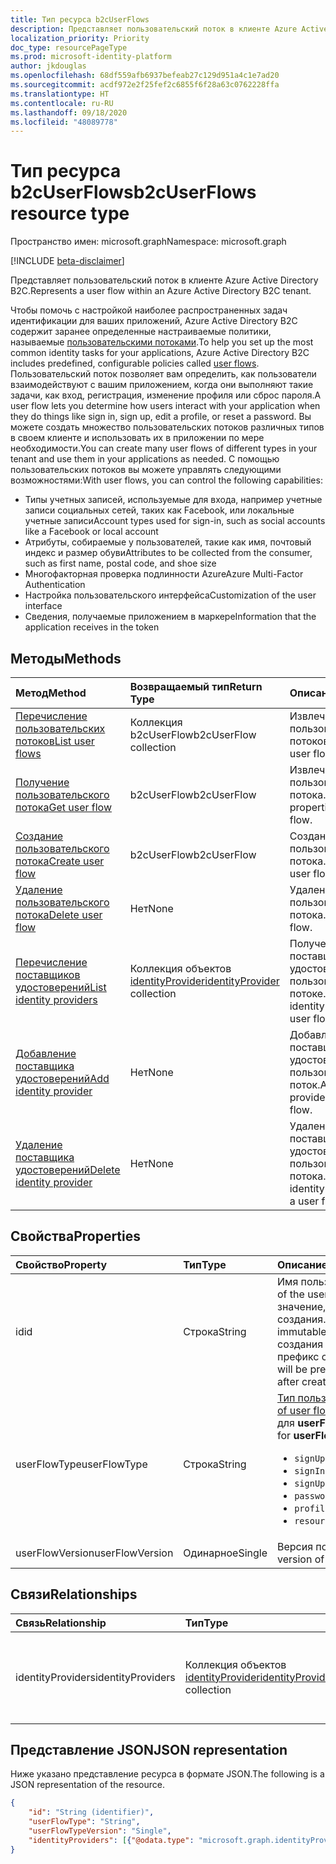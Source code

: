 ```yaml
---
title: Тип ресурса b2cUserFlows
description: Представляет пользовательский поток в клиенте Azure Active Directory B2C.
localization_priority: Priority
doc_type: resourcePageType
ms.prod: microsoft-identity-platform
author: jkdouglas
ms.openlocfilehash: 68df559afb6937befeab27c129d951a4c1e7ad20
ms.sourcegitcommit: acdf972e2f25fef2c6855f6f28a63c0762228ffa
ms.translationtype: HT
ms.contentlocale: ru-RU
ms.lasthandoff: 09/18/2020
ms.locfileid: "48089778"
---
```

# <a name="b2cuserflows-resource-type"></a><span data-ttu-id="38a64-103">Тип ресурса b2cUserFlows</span><span class="sxs-lookup"><span data-stu-id="38a64-103">b2cUserFlows resource type</span></span>

<span data-ttu-id="38a64-104">Пространство имен: microsoft.graph</span><span class="sxs-lookup"><span data-stu-id="38a64-104">Namespace: microsoft.graph</span></span>

[!INCLUDE [beta-disclaimer](../../includes/beta-disclaimer.md)]

<span data-ttu-id="38a64-105">Представляет пользовательский поток в клиенте Azure Active Directory B2C.</span><span class="sxs-lookup"><span data-stu-id="38a64-105">Represents a user flow within an Azure Active Directory B2C tenant.</span></span>

<span data-ttu-id="38a64-106">Чтобы помочь с настройкой наиболее распространенных задач идентификации для ваших приложений, Azure Active Directory B2C содержит заранее определенные настраиваемые политики, называемые [пользовательскими потоками](https://docs.microsoft.com/azure/active-directory-b2c/user-flow-overview).</span><span class="sxs-lookup"><span data-stu-id="38a64-106">To help you set up the most common identity tasks for your applications, Azure Active Directory B2C includes predefined, configurable policies called [user flows](https://docs.microsoft.com/azure/active-directory-b2c/user-flow-overview).</span></span> <span data-ttu-id="38a64-107">Пользовательский поток позволяет вам определить, как пользователи взаимодействуют с вашим приложением, когда они выполняют такие задачи, как вход, регистрация, изменение профиля или сброс пароля.</span><span class="sxs-lookup"><span data-stu-id="38a64-107">A user flow lets you determine how users interact with your application when they do things like sign in, sign up, edit a profile, or reset a password.</span></span> <span data-ttu-id="38a64-108">Вы можете создать множество пользовательских потоков различных типов в своем клиенте и использовать их в приложении по мере необходимости.</span><span class="sxs-lookup"><span data-stu-id="38a64-108">You can create many user flows of different types in your tenant and use them in your applications as needed.</span></span> <span data-ttu-id="38a64-109">С помощью пользовательских потоков вы можете управлять следующими возможностями:</span><span class="sxs-lookup"><span data-stu-id="38a64-109">With user flows, you can control the following capabilities:</span></span>

- <span data-ttu-id="38a64-110">Типы учетных записей, используемые для входа, например учетные записи социальных сетей, таких как Facebook, или локальные учетные записи</span><span class="sxs-lookup"><span data-stu-id="38a64-110">Account types used for sign-in, such as social accounts like a Facebook or local account</span></span>
- <span data-ttu-id="38a64-111">Атрибуты, собираемые у пользователей, такие как имя, почтовый индекс и размер обуви</span><span class="sxs-lookup"><span data-stu-id="38a64-111">Attributes to be collected from the consumer, such as first name, postal code, and shoe size</span></span>
- <span data-ttu-id="38a64-112">Многофакторная проверка подлинности Azure</span><span class="sxs-lookup"><span data-stu-id="38a64-112">Azure Multi-Factor Authentication</span></span>
- <span data-ttu-id="38a64-113">Настройка пользовательского интерфейса</span><span class="sxs-lookup"><span data-stu-id="38a64-113">Customization of the user interface</span></span>
- <span data-ttu-id="38a64-114">Сведения, получаемые приложением в маркере</span><span class="sxs-lookup"><span data-stu-id="38a64-114">Information that the application receives in the token</span></span>

## <a name="methods"></a><span data-ttu-id="38a64-115">Методы</span><span class="sxs-lookup"><span data-stu-id="38a64-115">Methods</span></span>

| <span data-ttu-id="38a64-116">Метод</span><span class="sxs-lookup"><span data-stu-id="38a64-116">Method</span></span>       | <span data-ttu-id="38a64-117">Возвращаемый тип</span><span class="sxs-lookup"><span data-stu-id="38a64-117">Return Type</span></span>  |<span data-ttu-id="38a64-118">Описание</span><span class="sxs-lookup"><span data-stu-id="38a64-118">Description</span></span>|
|:---------------|:--------|:----------|
|[<span data-ttu-id="38a64-119">Перечисление пользовательских потоков</span><span class="sxs-lookup"><span data-stu-id="38a64-119">List user flows</span></span>](../api/b2cuserflows-list.md)|<span data-ttu-id="38a64-120">Коллекция b2cUserFlow</span><span class="sxs-lookup"><span data-stu-id="38a64-120">b2cUserFlow collection</span></span>|<span data-ttu-id="38a64-121">Извлечение всех пользовательских потоков.</span><span class="sxs-lookup"><span data-stu-id="38a64-121">Retrieve all user flows.</span></span>|
|[<span data-ttu-id="38a64-122">Получение пользовательского потока</span><span class="sxs-lookup"><span data-stu-id="38a64-122">Get user flow</span></span>](../api/b2cuserflows-get.md)|<span data-ttu-id="38a64-123">b2cUserFlow</span><span class="sxs-lookup"><span data-stu-id="38a64-123">b2cUserFlow</span></span>|<span data-ttu-id="38a64-124">Извлечение свойств пользовательского потока.</span><span class="sxs-lookup"><span data-stu-id="38a64-124">Retrieve properties of a user flow.</span></span>|
|[<span data-ttu-id="38a64-125">Создание пользовательского потока</span><span class="sxs-lookup"><span data-stu-id="38a64-125">Create user flow</span></span>](../api/b2cuserflow-post-b2cuserflows.md)|<span data-ttu-id="38a64-126">b2cUserFlow</span><span class="sxs-lookup"><span data-stu-id="38a64-126">b2cUserFlow</span></span>|<span data-ttu-id="38a64-127">Создание пользовательского потока.</span><span class="sxs-lookup"><span data-stu-id="38a64-127">Create a new user flow.</span></span>|
|[<span data-ttu-id="38a64-128">Удаление пользовательского потока</span><span class="sxs-lookup"><span data-stu-id="38a64-128">Delete user flow</span></span>](../api/b2cuserflows-delete.md)|<span data-ttu-id="38a64-129">Нет</span><span class="sxs-lookup"><span data-stu-id="38a64-129">None</span></span>|<span data-ttu-id="38a64-130">Удаление пользовательского потока.</span><span class="sxs-lookup"><span data-stu-id="38a64-130">Delete a user flow.</span></span>|
|[<span data-ttu-id="38a64-131">Перечисление поставщиков удостоверений</span><span class="sxs-lookup"><span data-stu-id="38a64-131">List identity providers</span></span>](../api/b2cuserflows-list-identityproviders.md)|<span data-ttu-id="38a64-132">Коллекция объектов [identityProvider](../resources/identityProvider.md)</span><span class="sxs-lookup"><span data-stu-id="38a64-132">[identityProvider](../resources/identityProvider.md) collection</span></span>|<span data-ttu-id="38a64-133">Получение всех поставщиков удостоверений в пользовательском потоке.</span><span class="sxs-lookup"><span data-stu-id="38a64-133">Retrieve all identity providers in a user flow.</span></span>|
|[<span data-ttu-id="38a64-134">Добавление поставщика удостоверений</span><span class="sxs-lookup"><span data-stu-id="38a64-134">Add identity provider</span></span>](../api/b2cuserflows-update-identityprovider.md)|<span data-ttu-id="38a64-135">Нет</span><span class="sxs-lookup"><span data-stu-id="38a64-135">None</span></span>|<span data-ttu-id="38a64-136">Добавление поставщика удостоверений в пользовательский поток.</span><span class="sxs-lookup"><span data-stu-id="38a64-136">Add an identity provider to a user flow.</span></span>|
|[<span data-ttu-id="38a64-137">Удаление поставщика удостоверений</span><span class="sxs-lookup"><span data-stu-id="38a64-137">Delete identity provider</span></span>](../api/b2cuserflows-delete-identityprovider.md)|<span data-ttu-id="38a64-138">Нет</span><span class="sxs-lookup"><span data-stu-id="38a64-138">None</span></span>|<span data-ttu-id="38a64-139">Удаление поставщика удостоверений из пользовательского потока.</span><span class="sxs-lookup"><span data-stu-id="38a64-139">Delete an identity provider from a user flow.</span></span>|

## <a name="properties"></a><span data-ttu-id="38a64-140">Свойства</span><span class="sxs-lookup"><span data-stu-id="38a64-140">Properties</span></span>

|<span data-ttu-id="38a64-141">Свойство</span><span class="sxs-lookup"><span data-stu-id="38a64-141">Property</span></span>|<span data-ttu-id="38a64-142">Тип</span><span class="sxs-lookup"><span data-stu-id="38a64-142">Type</span></span>|<span data-ttu-id="38a64-143">Описание</span><span class="sxs-lookup"><span data-stu-id="38a64-143">Description</span></span>|
|:---------------|:--------|:----------|
|<span data-ttu-id="38a64-144">id</span><span class="sxs-lookup"><span data-stu-id="38a64-144">id</span></span>|<span data-ttu-id="38a64-145">Строка</span><span class="sxs-lookup"><span data-stu-id="38a64-145">String</span></span>|<span data-ttu-id="38a64-146">Имя пользовательского потока.</span><span class="sxs-lookup"><span data-stu-id="38a64-146">The name of the user flow.</span></span> <span data-ttu-id="38a64-147">Это обязательное значение, не изменяемое после создания.</span><span class="sxs-lookup"><span data-stu-id="38a64-147">This is a required value and is immutable after it's created.</span></span> <span data-ttu-id="38a64-148">После создания перед именем будет добавлен префикс со значением `B2C_1_`.</span><span class="sxs-lookup"><span data-stu-id="38a64-148">The name will be prefixed with the value of `B2C_1_` after creation.</span></span>|
|<span data-ttu-id="38a64-149">userFlowType</span><span class="sxs-lookup"><span data-stu-id="38a64-149">userFlowType</span></span>|<span data-ttu-id="38a64-150">Строка</span><span class="sxs-lookup"><span data-stu-id="38a64-150">String</span></span>|<span data-ttu-id="38a64-151">[Тип пользовательского потока](https://docs.microsoft.com/azure/active-directory-b2c/user-flow-versions).</span><span class="sxs-lookup"><span data-stu-id="38a64-151">The [type of user flow](https://docs.microsoft.com/azure/active-directory-b2c/user-flow-versions).</span></span> <span data-ttu-id="38a64-152">Поддерживаемые значения для **userFlowType**:</span><span class="sxs-lookup"><span data-stu-id="38a64-152">The supported values for **userFlowType** are:</span></span><br/><ul><li>`signUp`</li><li>`signIn`</li><li>`signUpOrSignIn`</li><li>`passwordReset`</li><li>`profileUpdate`</li><li>`resourceOwnerPasswordCredentialSignIn`</li>|
|<span data-ttu-id="38a64-153">userFlowVersion</span><span class="sxs-lookup"><span data-stu-id="38a64-153">userFlowVersion</span></span>|<span data-ttu-id="38a64-154">Одинарное</span><span class="sxs-lookup"><span data-stu-id="38a64-154">Single</span></span>|<span data-ttu-id="38a64-155">Версия пользовательского потока.</span><span class="sxs-lookup"><span data-stu-id="38a64-155">The version of the user flow.</span></span>|

## <a name="relationships"></a><span data-ttu-id="38a64-156">Связи</span><span class="sxs-lookup"><span data-stu-id="38a64-156">Relationships</span></span>

| <span data-ttu-id="38a64-157">Связь</span><span class="sxs-lookup"><span data-stu-id="38a64-157">Relationship</span></span>       | <span data-ttu-id="38a64-158">Тип</span><span class="sxs-lookup"><span data-stu-id="38a64-158">Type</span></span>  |<span data-ttu-id="38a64-159">Описание</span><span class="sxs-lookup"><span data-stu-id="38a64-159">Description</span></span>|
|:---------------|:--------|:----------|
|<span data-ttu-id="38a64-160">identityProviders</span><span class="sxs-lookup"><span data-stu-id="38a64-160">identityProviders</span></span>|<span data-ttu-id="38a64-161">Коллекция объектов [identityProvider](../resources/identityprovider.md)</span><span class="sxs-lookup"><span data-stu-id="38a64-161">[identityProvider](../resources/identityprovider.md) collection</span></span>|<span data-ttu-id="38a64-162">Поставщики удостоверений, включенные в пользовательский поток.</span><span class="sxs-lookup"><span data-stu-id="38a64-162">The identity providers included in the user flow.</span></span>|

## <a name="json-representation"></a><span data-ttu-id="38a64-163">Представление JSON</span><span class="sxs-lookup"><span data-stu-id="38a64-163">JSON representation</span></span>

<span data-ttu-id="38a64-164">Ниже указано представление ресурса в формате JSON.</span><span class="sxs-lookup"><span data-stu-id="38a64-164">The following is a JSON representation of the resource.</span></span>

<!-- {
  "blockType": "resource",
  "@odata.type": "microsoft.graph.b2cIdentityUserFlow",
  "optionalProperties": [],
  "keyProperty": "id"
} -->

```json
{
    "id": "String (identifier)",
    "userFlowType": "String",
    "userFlowTypeVersion": "Single",
    "identityProviders": [{"@odata.type": "microsoft.graph.identityProvider"}]
}
```


